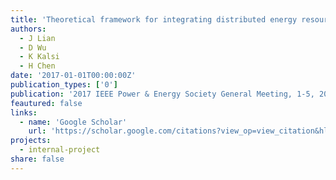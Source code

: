 ```yaml
---
title: 'Theoretical framework for integrating distributed energy resources into distribution systems'
authors:
  - J Lian
  - D Wu
  - K Kalsi
  - H Chen
date: '2017-01-01T00:00:00Z'
publication_types: ['0']
publication: '2017 IEEE Power & Energy Society General Meeting, 1-5, 2017'
feautured: false
links:
  - name: 'Google Scholar'
    url: 'https://scholar.google.com/citations?view_op=view_citation&hl=en&user=sFTLO0EAAAAJ&citation_for_view=sFTLO0EAAAAJ:geHnlv5EZngC'
projects:
  - internal-project
share: false
---
```

